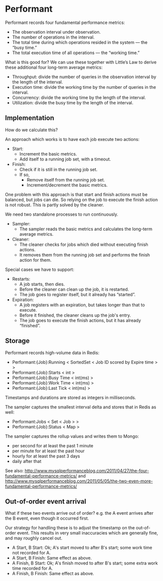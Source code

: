 # Performant

Performant records four fundamental performance metrics:

- The observation interval under observation.
- The number of operations in the interval.
- The total time during which operations resided in the system — the “busy time.”
- The total execution time of all operations — the “working time.”

What is this good for? We can use these together with Little’s Law to derive these additional four long-term average metrics:

- Throughput: divide the number of queries in the observation interval by the length of the interval.
- Execution time: divide the working time by the number of queries in the interval.
- Concurrency: divide the working time by the length of the interval.
- Utilization: divide the busy time by the length of the interval.

## Implementation

How do we calculate this?

An approach which works is to have each job execute two actions:

- Start:
  - Increment the basic metrics.
  - Add itself to a running job set, with a timeout.
- Finish:
  - Check if it is still in the running job set.
  - If so,
    - Remove itself from the running job set.
    - Increment/decrement the basic metrics.

One problem with this approach is that start and finish actions must be balanced, but jobs can die.
So relying on the job to execute the finish action is not robust.
This is partly solved by the cleaner.

We need two standalone processes to run continuously.

- Sampler:
  - The sampler reads the basic metrics and calculates the long-term average metrics.
- Cleaner:
  - The cleaner checks for jobs which died without executing finish actions.
  - It removes them from the running job set and performs the finish action for them.

Special cases we have to support:

- Restarts:
  - A job starts, then dies.
  - Before the cleaner can clean up the job, it is restarted.
  - The job goes to register itself, but it already has “started”.
- Expiration:
  - A job registers with an expiration, but takes longer than that to execute.
  - Before it finished, the cleaner cleans up the job's entry.
  - The job goes to execute the finish actions, but it has already “finished”.

## Storage

Performant records high-volume data in Redis:

- Performant:{Job}:Running     < SortedSet < Job ID scored by Expire time > >
- Performant:{Job}:Starts      < int >
- Performant:{Job}:Busy Time   < int(ms) >
- Performant:{Job}:Work Time   < int(ms) >
- Performant:{Job}:Last Tick   < int(ms) >

Timestamps and durations are stored as integers in milliseconds.

The sampler captures the smallest interval delta and stores that in Redis as well:

- Performant:Jobs              < Set < Job > >
- Performant:{Job}:Status      < Map >

The sampler captures the rollup values and writes them to Mongo:

- per second for at least the past 1 minute
- per minute for at least the past hour
- hourly for at least the past 3 days
- daily after that


See also:
http://www.mysqlperformanceblog.com/2011/04/27/the-four-fundamental-performance-metrics/
and http://www.mysqlperformanceblog.com/2011/05/05/the-two-even-more-fundamental-performance-metrics/

## Out-of-order event arrival

What if these two events arrive out of order? e.g. the A event arrives after the B event, even though it occurred first.

Our strategy for handling these is to adjust the timestamp on the out-of-order event.
This results in very small inaccuracies which are generally fine, and may roughly cancel out.

- A Start, B Start:   Ok; A's start moved to after B's start; some work time not recorded for A.
- A Start, B Finish:  Same effect as above.
- A Finish, B Start:  Ok; A's finish moved to after B's start; some extra work time recorded for A.
- A Finish, B Finish: Same effect as above.

